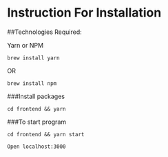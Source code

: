 # Instruction For Installation


##Technologies Required:

Yarn or NPM

```
brew install yarn
```
OR
```$xslt
brew install npm
```
###Install packages
```
cd frontend && yarn
```

###To start program

```
cd frontend && yarn start
```
```$xslt
Open localhost:3000
```

